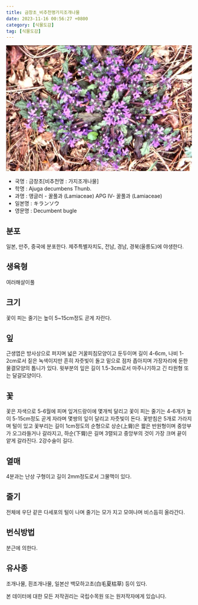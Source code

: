 ```yaml
---
title: 금창초_비추천명가지조개나물
date: 2023-11-16 00:56:27 +0800
category: [식물도감]
tag: [식물도감]
---
```




![금창초[비추천명 : 가지조개나물]](/assets/img/fileUpload/plants/basic/Labiatae/Ajuga/15662/1_th2.JPG)
- 국명 : 금창초[비추천명 : 가지조개나물]
- 학명 : Ajuga decumbens Thunb.
- 과명 : 앵글러 - 꿀풀과 (Lamiaceae) APG Ⅳ- 꿀풀과 (Lamiaceae)
- 일본명 : キランソウ
- 영문명 : Decumbent bugle


## 분포
일본, 만주, 중국에 분포한다.
제주특별자치도, 전남, 경남, 경북(울릉도)에 야생한다.
## 생육형
여러해살이풀
## 크기
꽃이 피는 줄기는 높이 5~15cm정도 곧게 자란다.
## 잎
근생엽은 방사상으로 퍼지며 넓은 거꿀피침모양이고 둔두이며 길이 4-6cm, 나비 1-2cm로서 짙은 녹색이지만 흔히 자줏빛이 돌고 밑으로 점차 좁아지며 가장자리에 둔한 물결모양의 톱니가 있다. 윗부분의 잎은 길이 1.5-3cm로서 마주나기하고 긴 타원형 또는 달걀모양이다.
## 꽃
꽃은 자색으로 5-6월에 피며 잎겨드랑이에 몇개씩 달리고 꽃이 피는 줄기는 4-6개가 높이 5-15cm정도 곧게 자라며 몇쌍의 잎이 달리고 자줏빛이 돈다. 꽃받침은 5개로 가라지며 털이 있고 꽃부리는 길이 1cm정도의 순형으로 상순(上脣)은 짧은 반원형이며 중앙부가 오그라들거나 갈라지고, 하순(下脣)은 길며 3렬되고 중앙부의 것이 가장 크며 끝이 얕게 갈라진다. 2강수술이 길다.
## 열매
4분과는 난상 구형이고 길이 2mm정도로서 그물맥이 있다.
## 줄기
전체에 우단 같은 다세포의 털이 나며 줄기는 모가 지고 모여나며 비스듬히 올라간다.
## 번식방법
분근에 의한다.
## 유사종
조개나물, 흰조개나물, 일본산 백모하고초(白毛夏枯草) 등이 있다.






본 데이터에 대한 모든 저작권리는 국립수목원 또는 원저작자에게 있습니다.
